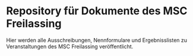 # Repository für Dokumente des MSC Freilassing

Hier werden alle Ausschreibungen, Nennformulare und Ergebnisslisten zu Veranstaltungen des MSC Freilassing veröffentlicht.
